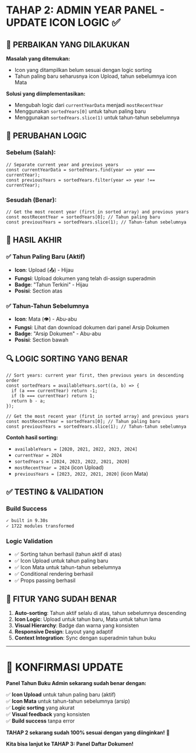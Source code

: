 # TAHAP 2: ADMIN YEAR PANEL - UPDATE ICON LOGIC ✅

## **🔧 PERBAIKAN YANG DILAKUKAN**

**Masalah yang ditemukan:**
- Icon yang ditampilkan belum sesuai dengan logic sorting
- Tahun paling baru seharusnya icon Upload, tahun sebelumnya icon Mata

**Solusi yang diimplementasikan:**
- Mengubah logic dari `currentYearData` menjadi `mostRecentYear`
- Menggunakan `sortedYears[0]` untuk tahun paling baru
- Menggunakan `sortedYears.slice(1)` untuk tahun-tahun sebelumnya

## **🎯 PERUBAHAN LOGIC**

### **Sebelum (Salah):**
```tsx
// Separate current year and previous years
const currentYearData = sortedYears.find(year => year === currentYear);
const previousYears = sortedYears.filter(year => year !== currentYear);
```

### **Sesudah (Benar):**
```tsx
// Get the most recent year (first in sorted array) and previous years
const mostRecentYear = sortedYears[0]; // Tahun paling baru
const previousYears = sortedYears.slice(1); // Tahun-tahun sebelumnya
```

## **🎨 HASIL AKHIR**

### **✅ Tahun Paling Baru (Aktif)**
- **Icon**: Upload (📤) - Hijau
- **Fungsi**: Upload dokumen yang telah di-assign superadmin
- **Badge**: "Tahun Terkini" - Hijau
- **Posisi**: Section atas

### **✅ Tahun-Tahun Sebelumnya**
- **Icon**: Mata (👁️) - Abu-abu
- **Fungsi**: Lihat dan download dokumen dari panel Arsip Dokumen
- **Badge**: "Arsip Dokumen" - Abu-abu
- **Posisi**: Section bawah

## **🔍 LOGIC SORTING YANG BENAR**

```tsx
// Sort years: current year first, then previous years in descending order
const sortedYears = availableYears.sort((a, b) => {
  if (a === currentYear) return -1;
  if (b === currentYear) return 1;
  return b - a;
});

// Get the most recent year (first in sorted array) and previous years
const mostRecentYear = sortedYears[0]; // Tahun paling baru
const previousYears = sortedYears.slice(1); // Tahun-tahun sebelumnya
```

**Contoh hasil sorting:**
- `availableYears = [2020, 2021, 2022, 2023, 2024]`
- `currentYear = 2024`
- `sortedYears = [2024, 2023, 2022, 2021, 2020]`
- `mostRecentYear = 2024` (icon Upload)
- `previousYears = [2023, 2022, 2021, 2020]` (icon Mata)

## **✅ TESTING & VALIDATION**

### **Build Success**
```bash
✓ built in 9.30s
✓ 1722 modules transformed
```

### **Logic Validation**
- ✅ Sorting tahun berhasil (tahun aktif di atas)
- ✅ Icon Upload untuk tahun paling baru
- ✅ Icon Mata untuk tahun-tahun sebelumnya
- ✅ Conditional rendering berhasil
- ✅ Props passing berhasil

## **🎯 FITUR YANG SUDAH BENAR**

1. **Auto-sorting**: Tahun aktif selalu di atas, tahun sebelumnya descending
2. **Icon Logic**: Upload untuk tahun baru, Mata untuk tahun lama
3. **Visual Hierarchy**: Badge dan warna yang konsisten
4. **Responsive Design**: Layout yang adaptif
5. **Context Integration**: Sync dengan superadmin tahun buku

---

# **🎉 KONFIRMASI UPDATE**

**Panel Tahun Buku Admin sekarang sudah benar dengan:**

✅ **Icon Upload** untuk tahun paling baru (aktif)  
✅ **Icon Mata** untuk tahun-tahun sebelumnya (arsip)  
✅ **Logic sorting** yang akurat  
✅ **Visual feedback** yang konsisten  
✅ **Build success** tanpa error  

**TAHAP 2 sekarang sudah 100% sesuai dengan yang diinginkan!** 🚀

**Kita bisa lanjut ke TAHAP 3: Panel Daftar Dokumen!**
